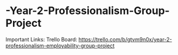 # -Year-2-Professionalism-Group-Project
Important Links:
Trello Board: <https://trello.com/b/gtvm9n0x/year-2-professionalism-employability-group-project>

